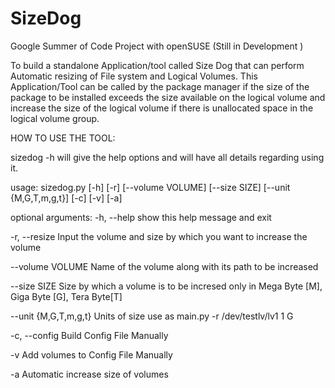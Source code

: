 SizeDog
=======

Google Summer of Code Project with openSUSE (Still in Development )

To build a standalone Application/tool called Size Dog that can perform Automatic resizing of File system and Logical Volumes. This Application/Tool can be called by the package manager if the size of the package to be installed exceeds the size available on the logical volume and increase the size of the logical volume if there is unallocated space in the logical volume group.

HOW TO USE THE TOOL:

sizedog -h	will give the help options and will have all details regarding using it.

usage: sizedog.py [-h] [-r] [--volume VOLUME] [--size SIZE]
                  [--unit {M,G,T,m,g,t}] [-c] [-v] [-a]

optional arguments:
  -h, --help            show this help message and exit
  
  -r, --resize          Input the volume and size by which you want to
                        increase the volume

  --volume VOLUME       Name of the volume along with its path to be increased

  --size SIZE           Size by which a volume is to be incresed only in Mega
                        Byte [M], Giga Byte [G], Tera Byte[T]

  --unit {M,G,T,m,g,t}  Units of size use as main.py -r /dev/testlv/lv1 1 G

  -c, --config          Build Config File Manually

  -v                    Add volumes to Config File Manually

  -a                    Automatic increase size of volumes
